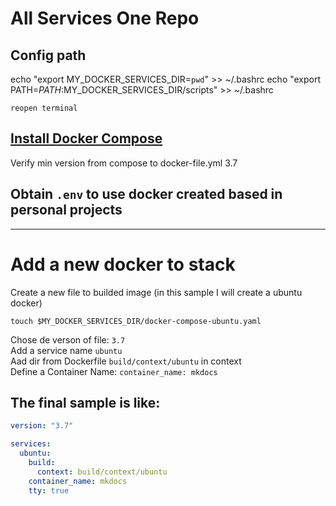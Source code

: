 # All Services One Repo

## Config path
echo "export MY_DOCKER_SERVICES_DIR=`pwd`" >> ~/.bashrc
echo "export PATH=$PATH:$MY_DOCKER_SERVICES_DIR/scripts" >> ~/.bashrc

`reopen terminal`

## [Install Docker Compose](https://docs.docker.com/compose/install/)
Verify min version from compose to docker-file.yml 3.7


## Obtain `.env` to use docker created based in personal projects

---

# Add a new docker to stack

Create a new file to builded image (in this sample I will create a ubuntu docker)

`touch $MY_DOCKER_SERVICES_DIR/docker-compose-ubuntu.yaml`

Chose de verson of file: `3.7`  
Add a service name `ubuntu`  
Aad dir from Dockerfile `build/context/ubuntu` in context  
Define a Container Name: `container_name: mkdocs`  

## The final sample is like:

```yaml
version: "3.7"

services:
  ubuntu:
    build:
      context: build/context/ubuntu
    container_name: mkdocs
    tty: true
```



